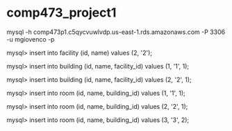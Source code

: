 # comp473_project1

mysql -h comp473p1.c5qycvuwlvdp.us-east-1.rds.amazonaws.com -P 3306 -u mgiovenco -p

mysql> insert into facility (id, name) values (2, '2');

mysql> insert into building (id, name, facility_id) values (1, '1', 1);

mysql> insert into building (id, name, facility_id) values (2, '2', 1);

mysql> insert into room (id, name, building_id) values (1, '1', 1);

mysql> insert into room (id, name, building_id) values (2, '2', 1);

mysql> insert into room (id, name, building_id) values (3, '3', 2);
